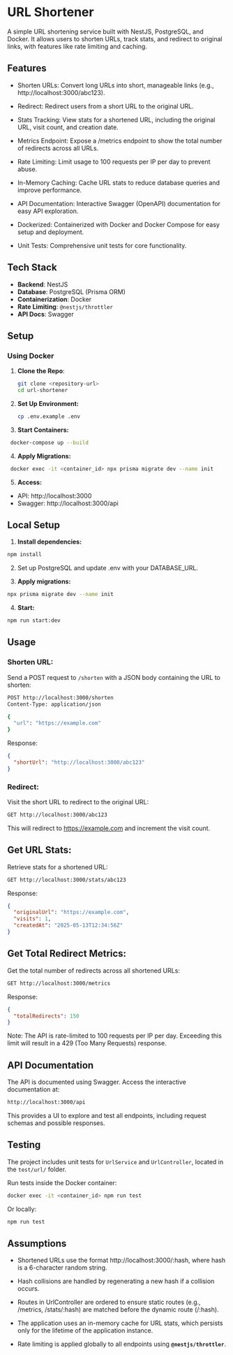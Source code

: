 # URL Shortener

A simple URL shortening service built with NestJS, PostgreSQL, and Docker. It allows users to shorten URLs, track stats, and redirect to original links, with features like rate limiting and caching.

## Features

- Shorten URLs: Convert long URLs into short, manageable links (e.g., http://localhost:3000/abc123).

- Redirect: Redirect users from a short URL to the original URL.

- Stats Tracking: View stats for a shortened URL, including the original URL, visit count, and creation date.

- Metrics Endpoint: Expose a /metrics endpoint to show the total number of redirects across all URLs.

- Rate Limiting: Limit usage to 100 requests per IP per day to prevent abuse.

- In-Memory Caching: Cache URL stats to reduce database queries and improve performance.

- API Documentation: Interactive Swagger (OpenAPI) documentation for easy API exploration.

- Dockerized: Containerized with Docker and Docker Compose for easy setup and deployment.

- Unit Tests: Comprehensive unit tests for core functionality.



## Tech Stack

- **Backend**: NestJS
- **Database**: PostgreSQL (Prisma ORM)
- **Containerization**: Docker
- **Rate Limiting**: `@nestjs/throttler`
- **API Docs**: Swagger

## Setup

### Using Docker

1. **Clone the Repo**:
   ```bash
   git clone <repository-url>
   cd url-shortener
   ```

2. **Set Up Environment:**  
    ```bash
   cp .env.example .env
   ```

3. **Start Containers:** 
  ```bash
   docker-compose up --build
   ```
4. **Apply Migrations:**
  ```bash
   docker exec -it <container_id> npx prisma migrate dev --name init
   ```

5. **Access:**
- API: http://localhost:3000
- Swagger: http://localhost:3000/api


## Local Setup 

1. **Install dependencies:**
```bash
npm install
```
2. Set up PostgreSQL and update .env with your DATABASE_URL.

3. **Apply migrations:**
```bash
npx prisma migrate dev --name init
``` 

4. **Start:**
```bash
npm run start:dev

```
## Usage

### Shorten URL:
Send a POST request to `/shorten` with a JSON body containing the URL to shorten:
```bash
POST http://localhost:3000/shorten
Content-Type: application/json

{
  "url": "https://example.com"
}
```

Response:

```json
{
  "shortUrl": "http://localhost:3000/abc123"
}
```


### Redirect:
Visit the short URL to redirect to the original URL:
```bash
GET http://localhost:3000/abc123
```
This will redirect to https://example.com and increment the visit count.


## Get URL Stats:
Retrieve stats for a shortened URL:
```bash
GET http://localhost:3000/stats/abc123
```
Response:

```json
{
  "originalUrl": "https://example.com",
  "visits": 1,
  "createdAt": "2025-05-13T12:34:56Z"
}
```

## Get Total Redirect Metrics:
Get the total number of redirects across all shortened URLs:
```bash
GET http://localhost:3000/metrics
```
Response:

```json
{
  "totalRedirects": 150
}
```
Note: The API is rate-limited to 100 requests per IP per day. Exceeding this limit will result in a 429 (Too Many Requests) response.

## API Documentation

The API is documented using Swagger. Access the interactive documentation at:
```bash
http://localhost:3000/api
```
This provides a UI to explore and test all endpoints, including request schemas and possible responses.


## Testing

The project includes unit tests for `UrlService` and `UrlController`, located in the `test/url/` folder.

Run tests inside the Docker container:
```bash
docker exec -it <container_id> npm run test
```
Or locally:
```bash
npm run test
```


## Assumptions


- Shortened URLs use the format http://localhost:3000/:hash, where hash is a 6-character random string.



- Hash collisions are handled by regenerating a new hash if a collision occurs.



- Routes in UrlController are ordered to ensure static routes (e.g., /metrics, /stats/:hash) are matched before the dynamic route (/:hash).



- The application uses an in-memory cache for URL stats, which persists only for the lifetime of the application instance.



- Rate limiting is applied globally to all endpoints using **`@nestjs/throttler`**.

